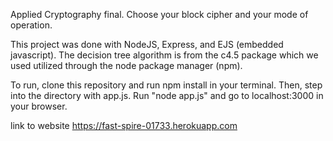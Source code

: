 Applied Cryptography final. Choose your block cipher and your mode of operation. 

This project was done with NodeJS, Express, and EJS (embedded javascript). The decision tree algorithm is from the c4.5 package which we used utilized through the node package manager (npm). 

To run, clone this repository and run npm install in your terminal. Then, step into the directory with app.js. Run "node app.js" and go to localhost:3000 in your browser.

link to website
https://fast-spire-01733.herokuapp.com
